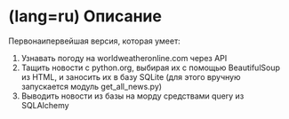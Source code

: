 (lang=ru)
Описание
========

Первонаипервейшая версия, которая умеет:
1. Узнавать погоду на worldweatheronline.com через API
2. Тащить новости с python.org, выбирая их с помощью BeautifulSoup из
   HTML, и заносить их в базу SQLite (для этого вручную запускается
   модуль get_all_news.py)
3. Выводить новости из базы на морду средствами query из SQLAlchemy


